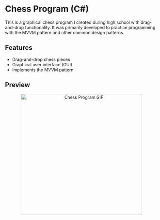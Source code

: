 # Chess Program (C#)

This is a graphical chess program I created during high school with drag-and-drop functionality. It was primarily developed to practice programming with the MVVM pattern and other common design patterns.

## Features
- Drag-and-drop chess pieces 
- Graphical user interface (GUI)
- Implements the MVVM pattern

## Preview

<p align="center">
  <img src="https://imgur.com/0FbE3Nk.gif" alt="Chess Program GIF" width="400" />
</p>
